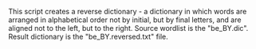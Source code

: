 This script creates a reverse dictionary - a dictionary in which words are arranged in alphabetical order not by initial, but by final letters, and are aligned not to the left, but to the right.
Source wordlist is the "be_BY.dic".
Result dictionary is the "be_BY.reversed.txt" file.
